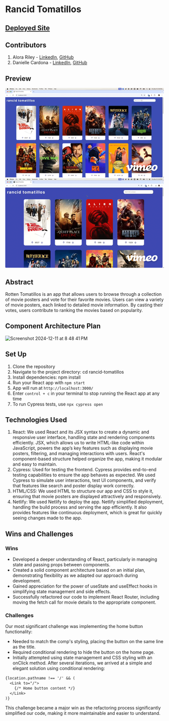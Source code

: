 # Rancid Tomatillos
## [Deployed Site](https://cosmic-brioche-acca7e.netlify.app/)
## Contributors
1. Alora Riley - [LinkedIn](https://www.linkedin.com/in/alorariley/), [GitHub](https://github.com/aloraalee)
2. Danielle Cardona - [LinkedIn](https://www.linkedin.com/in/danielle-cardona-se/), [GitHub](https://github.com/dcardona23)

## Preview
![Movie Posters Live Search Preview](https://github.com/aloraalee/rancid-tomatillos/blob/main/New%20Recording%20-%2012_19_2024,%203_02_04%20PM-high%20(1).gif?raw=true)
![Movie Details Preview](https://github.com/aloraalee/rancid-tomatillos/blob/main/New%20Recording%20-%2012_19_2024,%203_32_44%20PM-high.gif?raw=true)
## Abstract
Rotten Tomatillos is an app that allows users to browse through a collection of movie posters and vote for their favorite movies. Users can view a variety of movie posters, each linked to detailed movie information. By casting their votes, users contribute to ranking the movies based on popularity. 

## Component Architecture Plan
![Screenshot 2024-12-11 at 8 48 41 PM](https://github.com/user-attachments/assets/372e4eed-990a-4b93-b2ec-f9a6a8cb0d70)

## Set Up
1. Clone the repository
2. Navigate to the project directory: cd rancid-tomatillos
3. Install dependencies: npm install
4. Run your React app with `npm start`
5. App will run at `http://localhost:3000/`
6. Enter `control + c` in your terminal to stop running the React app at any time
7. To run Cypress tests, use `npx cypress open`

## Technologies Used 
1. React: We used React and its JSX syntax to create a dynamic and responsive user interface, handling state and rendering components efficiently. JSX, which allows us to write HTML-like code within JavaScript, powers the app’s key features such as displaying movie posters, filtering, and managing interactions with users. React's component-based structure helped organize the app, making it modular and easy to maintain.
2. Cypress: Used for testing the frontend. Cypress provides end-to-end testing capabilities to ensure the app behaves as expected. We used Cypress to simulate user interactions, test UI components, and verify that features like search and poster display work correctly.
3. HTML/CSS: We used HTML to structure our app and CSS to style it, ensuring that movie posters are displayed attractively and responsively. 
4. Netlify: We used Netlify to deploy the app. Netlify simplified deployment, handling the build process and serving the app efficiently. It also provides features like continuous deployment, which is great for quickly seeing changes made to the app.

## Wins and Challenges
### Wins
- Developed a deeper understanding of React, particularly in managing state and passing props between components.
- Created a solid component architecture based on an initial plan, demonstrating flexibility as we adapted our approach during development.
- Gained appreciation for the power of useState and useEffect hooks in simplifying state management and side effects.
- Successfully refactored our code to implement React Router, including moving the fetch call for movie details to the appropriate component.
### Challenges
Our most significant challenge was implementing the home button functionality:
- Needed to match the comp's styling, placing the button on the same line as the title.
- Required conditional rendering to hide the button on the home page.
- Initially attempted using state management and CSS styling with an onClick method.
After several iterations, we arrived at a simple and elegant solution using conditional rendering:
```
{location.pathname !== '/' && (
  <Link to="/">
    {/* Home button content */}
  </Link>
)} 
```
This challenge became a major win as the refactoring process significantly simplified our code, making it more maintainable and easier to understand.


